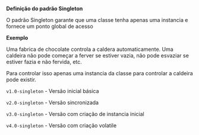 **Definição do padrão Singleton**
 
 O padrão Singleton garante que uma classe tenha apenas uma instancia e fornece um ponto 
 global de acesso
 
 **Exemplo** 
 
 Uma fabrica de chocolate controla a caldera automaticamente. Uma caldeira não pode 
 começar a ferver se estiver vazia, não pode esvaziar se estiver fazia e não fervida,
 etc.
 
 Para controlar isso apenas uma instancia da classe para controlar a caldeira pode 
 existir.
 
 `v1.0-singleton` - Versão inicial básica
 
 `v2.0-singleton` - Versão sincronizada
 
 `v3.0-singleton` - Versão com criação de instancia inicial
 
 `v4.0-singleton` - Versão com criação volatile